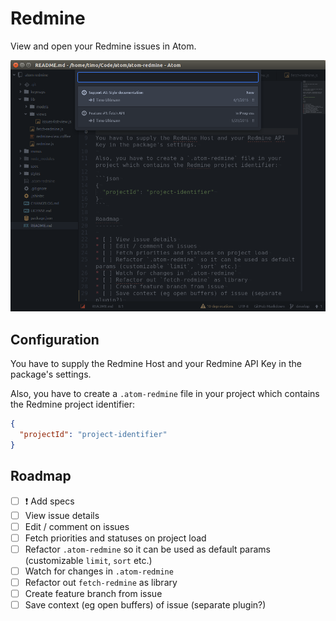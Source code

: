 Redmine
=======

View and open your Redmine issues in Atom.

![Screenshot](doc/screenshot.png)

Configuration
-------------

You have to supply the Redmine Host and your Redmine API Key in the package's settings.

Also, you have to create a `.atom-redmine` file in your project which contains the Redmine project identifier:

```json
{
  "projectId": "project-identifier"
}
```

Roadmap
-------

* [ ] :exclamation: Add specs
* [ ] View issue details
* [ ] Edit / comment on issues
* [ ] Fetch priorities and statuses on project load
* [ ] Refactor `.atom-redmine` so it can be used as default params (customizable `limit`, `sort` etc.)
* [ ] Watch for changes in `.atom-redmine`
* [ ] Refactor out `fetch-redmine` as library
* [ ] Create feature branch from issue
* [ ] Save context (eg open buffers) of issue (separate plugin?)
